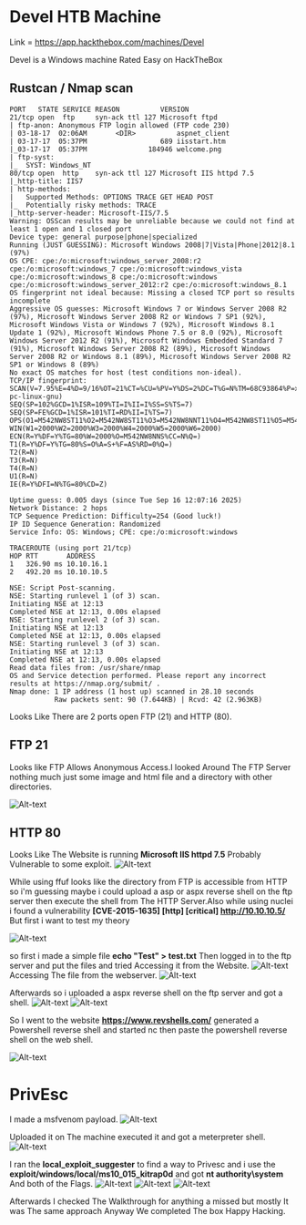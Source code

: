 
# Devel HTB Machine

Link = https://app.hackthebox.com/machines/Devel

Devel is a Windows machine Rated Easy on HackTheBox

## Rustcan / Nmap scan

```
PORT   STATE SERVICE REASON          VERSION
21/tcp open  ftp     syn-ack ttl 127 Microsoft ftpd
| ftp-anon: Anonymous FTP login allowed (FTP code 230)
| 03-18-17  02:06AM       <DIR>          aspnet_client
| 03-17-17  05:37PM                  689 iisstart.htm
|_03-17-17  05:37PM               184946 welcome.png
| ftp-syst: 
|_  SYST: Windows_NT
80/tcp open  http    syn-ack ttl 127 Microsoft IIS httpd 7.5
|_http-title: IIS7
| http-methods: 
|   Supported Methods: OPTIONS TRACE GET HEAD POST
|_  Potentially risky methods: TRACE
|_http-server-header: Microsoft-IIS/7.5
Warning: OSScan results may be unreliable because we could not find at least 1 open and 1 closed port
Device type: general purpose|phone|specialized
Running (JUST GUESSING): Microsoft Windows 2008|7|Vista|Phone|2012|8.1 (97%)
OS CPE: cpe:/o:microsoft:windows_server_2008:r2 cpe:/o:microsoft:windows_7 cpe:/o:microsoft:windows_vista cpe:/o:microsoft:windows_8 cpe:/o:microsoft:windows cpe:/o:microsoft:windows_server_2012:r2 cpe:/o:microsoft:windows_8.1
OS fingerprint not ideal because: Missing a closed TCP port so results incomplete
Aggressive OS guesses: Microsoft Windows 7 or Windows Server 2008 R2 (97%), Microsoft Windows Server 2008 R2 or Windows 7 SP1 (92%), Microsoft Windows Vista or Windows 7 (92%), Microsoft Windows 8.1 Update 1 (92%), Microsoft Windows Phone 7.5 or 8.0 (92%), Microsoft Windows Server 2012 R2 (91%), Microsoft Windows Embedded Standard 7 (91%), Microsoft Windows Server 2008 R2 (89%), Microsoft Windows Server 2008 R2 or Windows 8.1 (89%), Microsoft Windows Server 2008 R2 SP1 or Windows 8 (89%)
No exact OS matches for host (test conditions non-ideal).
TCP/IP fingerprint:
SCAN(V=7.95%E=4%D=9/16%OT=21%CT=%CU=%PV=Y%DS=2%DC=T%G=N%TM=68C93864%P=x86_64-pc-linux-gnu)
SEQ(SP=102%GCD=1%ISR=109%TI=I%II=I%SS=S%TS=7)
SEQ(SP=FE%GCD=1%ISR=101%TI=RD%II=I%TS=7)
OPS(O1=M542NW8ST11%O2=M542NW8ST11%O3=M542NW8NNT11%O4=M542NW8ST11%O5=M542NW8ST11%O6=M542ST11)
WIN(W1=2000%W2=2000%W3=2000%W4=2000%W5=2000%W6=2000)
ECN(R=Y%DF=Y%TG=80%W=2000%O=M542NW8NNS%CC=N%Q=)
T1(R=Y%DF=Y%TG=80%S=O%A=S+%F=AS%RD=0%Q=)
T2(R=N)
T3(R=N)
T4(R=N)
U1(R=N)
IE(R=Y%DFI=N%TG=80%CD=Z)

Uptime guess: 0.005 days (since Tue Sep 16 12:07:16 2025)
Network Distance: 2 hops
TCP Sequence Prediction: Difficulty=254 (Good luck!)
IP ID Sequence Generation: Randomized
Service Info: OS: Windows; CPE: cpe:/o:microsoft:windows

TRACEROUTE (using port 21/tcp)
HOP RTT       ADDRESS
1   326.90 ms 10.10.16.1
2   492.20 ms 10.10.10.5

NSE: Script Post-scanning.
NSE: Starting runlevel 1 (of 3) scan.
Initiating NSE at 12:13
Completed NSE at 12:13, 0.00s elapsed
NSE: Starting runlevel 2 (of 3) scan.
Initiating NSE at 12:13
Completed NSE at 12:13, 0.00s elapsed
NSE: Starting runlevel 3 (of 3) scan.
Initiating NSE at 12:13
Completed NSE at 12:13, 0.00s elapsed
Read data files from: /usr/share/nmap
OS and Service detection performed. Please report any incorrect results at https://nmap.org/submit/ .
Nmap done: 1 IP address (1 host up) scanned in 28.10 seconds
           Raw packets sent: 90 (7.644KB) | Rcvd: 42 (2.963KB)
```

Looks Like There are 2 ports open FTP (21) and HTTP (80).

## FTP 21
Looks like FTP Allows Anonymous Access.I looked Around The FTP Server nothing much just some image and html file and a directory with other directories.

![Alt-text](https://github.com/CyberElam/HacktheBox-CTFs/blob/main/Devel/Screenshot/FTP.png)

## HTTP 80
Looks Like The Website is running **Microsoft IIS httpd 7.5** Probably Vulnerable to some exploit.
![Alt-text](https://github.com/CyberElam/HacktheBox-CTFs/blob/main/Devel/Screenshot/http.png)

While using ffuf looks like the directory from FTP is accessible from HTTP so i'm guessing maybe i could upload a asp or aspx reverse shell on the ftp server then execute the shell from The HTTP Server.Also while using nuclei i found a vulnerability **[CVE-2015-1635] [http] [critical] http://10.10.10.5/** But first i want to test my theory

![Alt-text](https://github.com/CyberElam/HacktheBox-CTFs/blob/main/Devel/Screenshot/cve.png)

so first i made a simple file **echo "Test" > test.txt** Then logged in to the ftp server and put the files and tried Accessing it from the Website.
![Alt-text](https://github.com/CyberElam/HacktheBox-CTFs/blob/main/Devel/Screenshot/put.png)
Accessing The file from the webserver.
![Alt-text](https://github.com/CyberElam/HacktheBox-CTFs/blob/main/Devel/Screenshot/test_website.png)

Afterwards so i uploaded a aspx reverse shell on the ftp server and got a shell.
![Alt-text](https://github.com/CyberElam/HacktheBox-CTFs/blob/main/Devel/Screenshot/shell.png)
![Alt-text](https://github.com/CyberElam/HacktheBox-CTFs/blob/main/Devel/Screenshot/dir.png)

So I went to the website **https://www.revshells.com/** generated a Powershell reverse shell and started nc then paste the powershell reverse shell on the web shell.

![Alt-text](https://github.com/CyberElam/HacktheBox-CTFs/blob/main/Devel/Screenshot/reverse%20shell.png)

# PrivEsc
I made a msfvenom payload.
![Alt-text](https://github.com/CyberElam/HacktheBox-CTFs/blob/main/Devel/Screenshot/msfvenom.png)

Uploaded it on The machine executed it and got a meterpreter shell.
![Alt-text](https://github.com/CyberElam/HacktheBox-CTFs/blob/main/Devel/Screenshot/meterpreter.png)

I ran the **local_exploit_suggester** to find a way to Privesc and i use the **exploit/windows/local/ms10_015_kitrap0d** and got **nt authority\system** And both of the Flags.
![Alt-text](https://github.com/CyberElam/HacktheBox-CTFs/blob/main/Devel/Screenshot/local_ex.png)
![Alt-text](https://github.com/CyberElam/HacktheBox-CTFs/blob/main/Devel/Screenshot/flags.png)
![Alt-text](https://github.com/CyberElam/HacktheBox-CTFs/blob/main/Devel/Screenshot/2025-09-16_13-16.png)

Afterwards I checked The Walkthrough for anything a missed but mostly It was The same approach Anyway We completed The box Happy Hacking.

